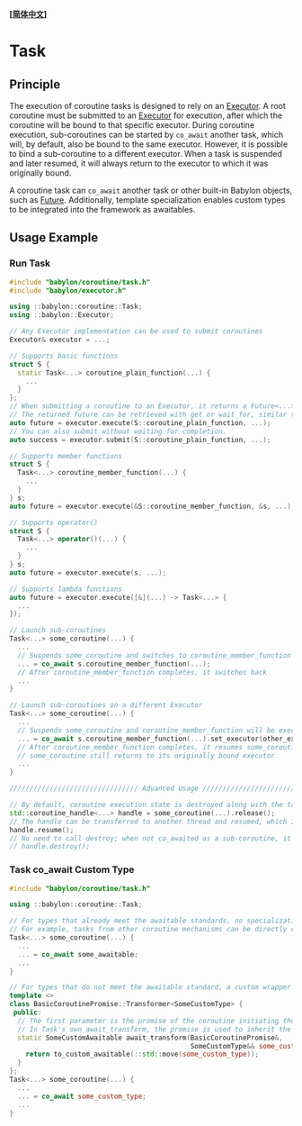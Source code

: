 **[[简体中文]](task.zh-cn.md)**

# Task

## Principle

The execution of coroutine tasks is designed to rely on an [Executor](../executor.en.md). A root coroutine must be submitted to an [Executor](../executor.en.md) for execution, after which the coroutine will be bound to that specific executor. During coroutine execution, sub-coroutines can be started by `co_await` another task, which will, by default, also be bound to the same executor. However, it is possible to bind a sub-coroutine to a different executor. When a task is suspended and later resumed, it will always return to the executor to which it was originally bound.

A coroutine task can `co_await` another task or other built-in Babylon objects, such as [Future](../future.en.md). Additionally, template specialization enables custom types to be integrated into the framework as awaitables.

## Usage Example

### Run Task

```c++
#include "babylon/coroutine/task.h"
#include "babylon/executor.h"

using ::babylon::coroutine::Task;
using ::babylon::Executor;

// Any Executor implementation can be used to submit coroutines
Executor& executor = ...;

// Supports basic functions
struct S {
  static Task<...> coroutine_plain_function(...) {
    ...
  }
};
// When submitting a coroutine to an Executor, it returns a Future<...> wrapping the co_return result, instead of Task<...>.
// The returned future can be retrieved with get or wait_for, similar to submitting regular functions.
auto future = executor.execute(S::coroutine_plain_function, ...);
// You can also submit without waiting for completion.
auto success = executor.submit(S::coroutine_plain_function, ...);

// Supports member functions
struct S {
  Task<...> coroutine_member_function(...) {
    ...
  }
} s;
auto future = executor.execute(&S::coroutine_member_function, &s, ...);

// Supports operator()
struct S {
  Task<...> operator()(...) {
    ...
  }
} s;
auto future = executor.execute(s, ...);

// Supports lambda functions
auto future = executor.execute([&](...) -> Task<...> {
  ...
});

// Launch sub-coroutines
Task<...> some_coroutine(...) {
  ...
  // Suspends some_coroutine and switches to coroutine_member_function
  ... = co_await s.coroutine_member_function(...);
  // After coroutine_member_function completes, it switches back
  ...
}

// Launch sub-coroutines on a different Executor
Task<...> some_coroutine(...) {
  ...
  // Suspends some_coroutine and coroutine_member_function will be executed on other_executor
  ... = co_await s.coroutine_member_function(...).set_executor(other_executor);
  // After coroutine_member_function completes, it resumes some_coroutine
  // some_coroutine still returns to its originally bound executor
  ...
}

//////////////////////////////// Advanced Usage //////////////////////////////////

// By default, coroutine execution state is destroyed along with the task, but it can be explicitly released and a handle can be obtained.
std::coroutine_handle<...> handle = some_coroutine(...).release();
// The handle can be transferred to another thread and resumed, which is what the Executor internally does.
handle.resume();
// No need to call destroy; when not co_awaited as a sub-coroutine, it will automatically be destroyed after completion.
// handle.destroy();
```

### Task co_await Custom Type

```c++
#include "babylon/coroutine/task.h"

using ::babylon::coroutine::Task;

// For types that already meet the awaitable standards, no specialization is required.
// For example, tasks from other coroutine mechanisms can be directly co_awaited.
Task<...> some_coroutine(...) {
  ...
  ... = co_await some_awaitable;
  ...
}

// For types that do not meet the awaitable standard, a custom wrapper can be used to provide support.
template <>
class BasicCoroutinePromise::Transformer<SomeCustomType> {
 public:
  // The first parameter is the promise of the coroutine initiating the co_await. It can be ignored if not needed.
  // In Task's own await_transform, the promise is used to inherit the Executor.
  static SomeCustomAwaitable await_transform(BasicCoroutinePromise&,
                                             SomeCustomType&& some_custom_type) {
    return to_custom_awaitable(::std::move(some_custom_type));
  }
};
Task<...> some_coroutine(...) {
  ...
  ... = co_await some_custom_type;
  ...
}
```
